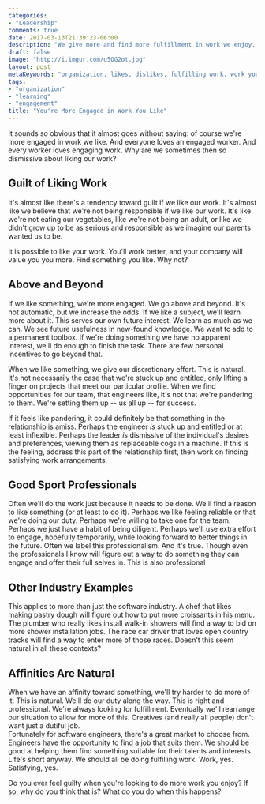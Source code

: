 ```yaml
---
categories:
- "Leadership"
comments: true
date: 2017-03-13T21:39:23-06:00
description: "We give more and find more fulfillment in work we enjoy.  Why not find it and do it?"
draft: false
image: "http://i.imgur.com/u5OG2ot.jpg"
layout: post
metaKeywords: "organization, likes, dislikes, fulfilling work, work you like, engagement"
tags:
- "organization"
- "learning"
- "engagement"
title: "You're More Engaged in Work You Like"
---
```


It sounds so obvious that it almost goes without saying: of course we're more engaged in work we like.  And everyone loves an engaged worker.  And every worker loves engaging work.  Why are we sometimes then so dismissive about liking our work?

<!--more-->

## Guilt of Liking Work

It's almost like there's a tendency toward guilt if we like our work.  It's almost like we believe that we're not being responsible if we like our work.  It's like we're not eating our vegetables, like we're not being an adult, or like we didn't grow up to be as serious and responsible as we imagine our parents wanted us to be.  

It is possible to like your work.  You'll work better, and your company will value you you more.  Find something you like.  Why not?

## Above and Beyond

If we like something, we're more engaged.  We go above and beyond.  It's not automatic, but we increase the odds. If we like a subject, we'll learn more about it.  This serves our own future interest.  We learn as much as we can.  We see future usefulness in new-found knowledge.  We want to add to a permanent toolbox.  If we're doing something we have no apparent interest, we'll do enough to finish the task.  There are few personal incentives to go beyond that.

When we like something, we give our discretionary effort.  This is natural.  It's not necessarily the case that we're stuck up and entitled, only lifting a finger on projects that meet our particular profile.  When we find opportunities for our team, that engineers like, it's not that we're pandering to them.  We're setting them up -- us all up -- for success.  

If it feels like pandering, it could definitely be that something in the relationship is amiss.  Perhaps the engineer *is* stuck up and entitled or at least inflexible.  Perhaps the leader *is* dismissive of the individual's desires and preferences, viewing them as replaceable cogs in a machine.  If this is the feeling, address this part of the relationship first, then work on finding satisfying work arrangements.

## Good Sport Professionals

Often we'll do the work just because it needs to be done.  We'll find a reason to like something (or at least to do it).  Perhaps we like feeling reliable or that we're doing our duty.  Perhaps we're willing to take one for the team.  Perhaps we just have a habit of being diligent.  Perhaps we'll use extra effort to engage, hopefully temporarily, while looking forward to better things in the future.  Often we label this professionalism.  And it's true.  Though even the professionals I know will figure out a way to do something they can engage and offer their full selves in.  This is also professional

## Other Industry Examples

This applies to more than just the software industry. A chef that likes making pastry dough will figure out how to put more croissants in his menu. The plumber who really likes install walk-in showers will find a way to bid on more shower installation jobs. The race car driver that loves open country tracks will find a way to enter more of those races.  Doesn't this seem natural in all these contexts?

## Affinities Are Natural

When we have an affinity toward something, we'll try harder to do more of it.  This is natural.  We'll do our duty along the way.  This is right and professional.  We're always looking for fulfillment.  Eventually we'll rearrange our situation to allow for more of this.  Creatives (and really all people) don't want just a dutiful job.  
Fortunately for software engineers, there's a great market to choose from.  Engineers have the opportunity to find a job that suits them.  We should be good at helping them find something suitable for their talents and interests.  Life's short anyway.  We should all be doing fulfilling work.  Work, yes.  Satisfying, yes.

Do you ever feel guilty when you're looking to do more work you enjoy?  If so, why do you think that is?  What do you do when this happens?
